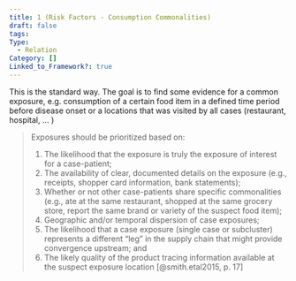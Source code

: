 ```yaml
---
title: 1 (Risk Factors - Consumption Commonalities)
draft: false
tags: 
Type:
  - Relation
Category: []
Linked_to_Framework?: true
---
```


This is the standard way. The goal is to find some evidence for a common exposure, e.g. consumption of a certain food item in a defined time period before disease onset or a locations that was visited by all cases (restaurant, hospital, ... ) 

> Exposures should be prioritized based on: 
> 1. The likelihood that the exposure is truly the exposure of interest for a case-patient; 
> 2. The availability of clear, documented details on the exposure (e.g., receipts, shopper card information, bank statements); 
> 3. Whether or not other case-patients share specific commonalities (e.g., ate at the same restaurant, shopped at the same grocery store, report the same brand or variety of the suspect food item); 
> 4. Geographic and/or temporal dispersion of case exposures; 
> 5. The likelihood that a case exposure (single case or subcluster) represents a different “leg” in the supply chain that might provide convergence upstream; and 
> 6. The likely quality of the product tracing information available at the suspect exposure location
> [@smith.etal2015, p. 17]

